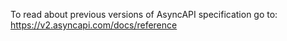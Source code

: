 To read about previous versions of AsyncAPI specification go to: https://v2.asyncapi.com/docs/reference
